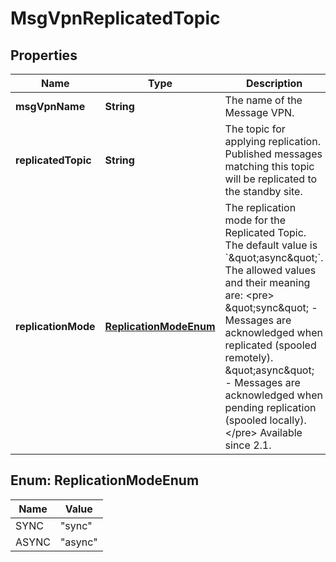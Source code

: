
# MsgVpnReplicatedTopic

## Properties
Name | Type | Description | Notes
------------ | ------------- | ------------- | -------------
**msgVpnName** | **String** | The name of the Message VPN. |  [optional]
**replicatedTopic** | **String** | The topic for applying replication. Published messages matching this topic will be replicated to the standby site. |  [optional]
**replicationMode** | [**ReplicationModeEnum**](#ReplicationModeEnum) | The replication mode for the Replicated Topic. The default value is &#x60;\&quot;async\&quot;&#x60;. The allowed values and their meaning are:  &lt;pre&gt; \&quot;sync\&quot; - Messages are acknowledged when replicated (spooled remotely). \&quot;async\&quot; - Messages are acknowledged when pending replication (spooled locally). &lt;/pre&gt;  Available since 2.1. |  [optional]


<a name="ReplicationModeEnum"></a>
## Enum: ReplicationModeEnum
Name | Value
---- | -----
SYNC | &quot;sync&quot;
ASYNC | &quot;async&quot;



